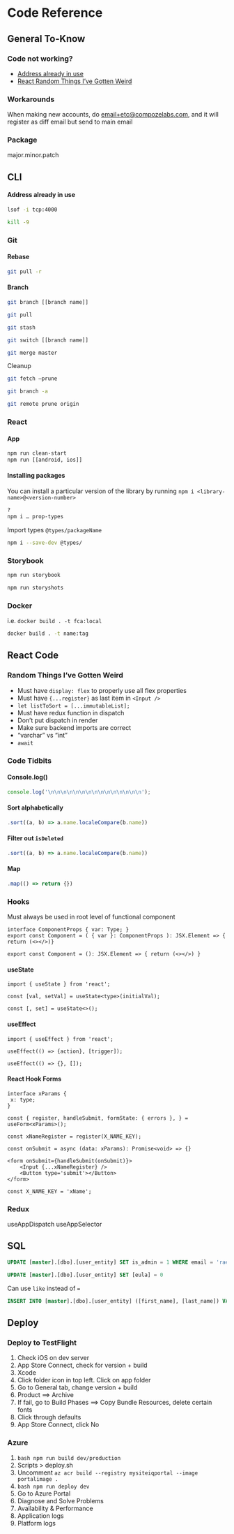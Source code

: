 # Code Reference

## General To-Know

### Code not working?
- [Address already in use](#address-already-in-use)
- [React Random Things I’ve Gotten Weird](#random-things-ive-gotten-weird)

### Workarounds
When making new accounts, do email+etc@compozelabs.com, and it will register as diff email but send to main email

### Package
major.minor.patch

## CLI

#### Address already in use
```sh
lsof -i tcp:4000
```
```sh
kill -9
```

### Git

#### Rebase
```sh
git pull -r
```

#### Branch
```sh
git branch [[branch name]]
```
```sh
git pull
```
```sh
git stash
```
```sh
git switch [[branch name]]
```
```sh
git merge master
```

Cleanup
```sh
git fetch —prune
```
```sh
git branch -a
```
```sh
git remote prune origin
```

### React

#### App
```bash
npm run clean-start
npm run [[android, ios]]
```

#### Installing packages
You can install a particular version of the library by running `npm i <library-name>@<version-number>`
```bash
?
npm i … prop-types
```
Import types `@types/packageName`
```sh
npm i --save-dev @types/
```

### Storybook
```bash
npm run storybook
```
```bash
npm run storyshots
```

### Docker
i.e. `docker build . -t fca:local`
```bash
docker build . -t name:tag
```

## React Code

### Random Things I’ve Gotten Weird
- Must have `display: flex` to properly use all flex properties
- Must have `{...register}` as last item in `<Input />`
- `let listToSort = [...immutableList];`
- Must have redux function in dispatch
- Don’t put dispatch in render
- Make sure backend imports are correct
- “varchar” vs “int”
- `await`

### Code Tidbits

#### Console.log()
```js
console.log('\n\n\n\n\n\n\n\n\n\n\n\n\n\n\n');
```

#### Sort alphabetically
```js
.sort((a, b) => a.name.localeCompare(b.name))
```

#### Filter out `isDeleted`
```js
.sort((a, b) => a.name.localeCompare(b.name))
```

#### Map
```js
.map(() => return {})
```

### Hooks
Must always be used in root level of functional component

```tsx
interface ComponentProps { var: Type; }
export const Component = ( { var }: ComponentProps ): JSX.Element => { return (<></>)}
 
export const Component = (): JSX.Element => { return (<></>) }
```

#### useState
```tsx
import { useState } from 'react';
```
`const [val, setVal] = useState<type>(initialVal);`
```tsx
const [, set] = useState<>();
```

#### useEffect
```tsx
import { useEffect } from 'react';
```
`useEffect(() => {action}, [trigger]);`
```tsx
useEffect(() => {}, []);
```

#### React Hook Forms
```tsx
interface xParams {
 x: type;
}
 
const { register, handleSubmit, formState: { errors }, } = useForm<xParams>();
 
const xNameRegister = register(X_NAME_KEY);
 
const onSubmit = async (data: xParams): Promise<void> => {}
 
<form onSubmit={handleSubmit(onSubmit)}>
    <Input {...xNameRegister} />
    <Button type='submit'></Button>
</form>
 
const X_NAME_KEY = 'xName';
```

### Redux
useAppDispatch
useAppSelector

## SQL
```sql
UPDATE [master].[dbo].[user_entity] SET is_admin = 1 WHERE email = 'rae+admin@compozelabs.com'
```
```sql
UPDATE [master].[dbo].[user_entity] SET [eula] = 0
```
Can use `like` instead of `=`
```sql 
INSERT INTO [master].[dbo].[user_entity] ([first_name], [last_name]) VALUES ('Rae', 'Hushion')
```

## Deploy

### Deploy to TestFlight
1. Check iOS on dev server
2. App Store Connect, check for version + build
3. Xcode
4. Click folder icon in top left. Click on app folder
5. Go to General tab, change version + build
6. Product ==> Archive
7. If fail, go to Build Phases ==> Copy Bundle Resources, delete certain fonts
8. Click through defaults
9. App Store Connect, click No

### Azure
1. ```bash npm run build dev/production ```
2. Scripts > deploy.sh
3. Uncomment `az acr build --registry mysiteiqportal --image portalimage .`  
4. ```bash npm run deploy dev ```
5. Go to Azure Portal
6. Diagnose and Solve Problems
7. Availability & Performance
8. Application logs
9. Platform logs

